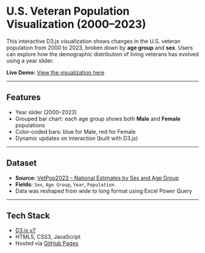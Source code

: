 # U.S. Veteran Population Visualization (2000–2023)

This interactive D3.js visualization shows changes in the U.S. veteran population from 2000 to 2023, broken down by **age group** and **sex**. Users can explore how the demographic distribution of living veterans has evolved using a year slider.

**Live Demo:** [View the visualization here](https://taylor-clark6.github.io/Visualizing-Veterans/)

---

## Features

- Year slider (2000–2023)
- Grouped bar chart: each age group shows both **Male** and **Female** populations
- Color-coded bars: blue for Male, red for Female
- Dynamic updates on interaction (built with D3.js)

---

## Dataset

- **Source:** [VetPop2023 – National Estimates by Sex and Age Group](https://catalog.data.gov/dataset/vetpop2023-national-estimates-by-sex-and-age-groups-2000-to-2023)
- **Fields:** `Sex`, `Age Group`, `Year`, `Population`
- Data was reshaped from wide to long format using Excel Power Query

---

## Tech Stack

- [D3.js v7](https://d3js.org/)
- HTML5, CSS3, JavaScript
- Hosted via [GitHub Pages](https://pages.github.com/)